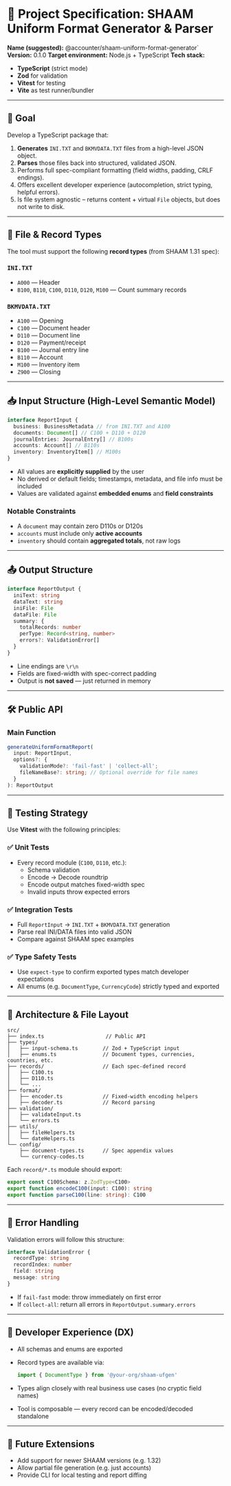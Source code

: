 # 📘 Project Specification: SHAAM Uniform Format Generator & Parser

**Name (suggested):** @accounter/shaam-uniform-format-generator` **Version:** 0.1.0 **Target
environment:** Node.js + TypeScript **Tech stack:**

- **TypeScript** (strict mode)
- **Zod** for validation
- **Vitest** for testing
- **Vite** as test runner/bundler

---

## 🧩 Goal

Develop a TypeScript package that:

1. **Generates** `INI.TXT` and `BKMVDATA.TXT` files from a high-level JSON object.
2. **Parses** those files back into structured, validated JSON.
3. Performs full spec-compliant formatting (field widths, padding, CRLF endings).
4. Offers excellent developer experience (autocompletion, strict typing, helpful errors).
5. Is file system agnostic – returns content + virtual `File` objects, but does not write to disk.

---

## 📁 File & Record Types

The tool must support the following **record types** (from SHAAM 1.31 spec):

### `INI.TXT`

- `A000` — Header
- `B100`, `B110`, `C100`, `D110`, `D120`, `M100` — Count summary records

### `BKMVDATA.TXT`

- `A100` — Opening
- `C100` — Document header
- `D110` — Document line
- `D120` — Payment/receipt
- `B100` — Journal entry line
- `B110` — Account
- `M100` — Inventory item
- `Z900` — Closing

---

## 📥 Input Structure (High-Level Semantic Model)

```ts
interface ReportInput {
  business: BusinessMetadata // from INI.TXT and A100
  documents: Document[] // C100 + D110 + D120
  journalEntries: JournalEntry[] // B100s
  accounts: Account[] // B110s
  inventory: InventoryItem[] // M100s
}
```

- All values are **explicitly supplied** by the user
- No derived or default fields; timestamps, metadata, and file info must be included
- Values are validated against **embedded enums** and **field constraints**

### Notable Constraints

- A `document` may contain zero D110s or D120s
- `accounts` must include only **active accounts**
- `inventory` should contain **aggregated totals**, not raw logs

---

## 📤 Output Structure

```ts
interface ReportOutput {
  iniText: string
  dataText: string
  iniFile: File
  dataFile: File
  summary: {
    totalRecords: number
    perType: Record<string, number>
    errors?: ValidationError[]
  }
}
```

- Line endings are `\r\n`
- Fields are fixed-width with spec-correct padding
- Output is **not saved** — just returned in memory

---

## 🛠️ Public API

### Main Function

```ts
generateUniformFormatReport(
  input: ReportInput,
  options?: {
    validationMode?: 'fail-fast' | 'collect-all';
    fileNameBase?: string; // Optional override for file names
  }
): ReportOutput
```

---

## 🧪 Testing Strategy

Use **Vitest** with the following principles:

### ✅ Unit Tests

- Every record module (`C100`, `D110`, etc.):
  - Schema validation
  - Encode → Decode roundtrip
  - Encode output matches fixed-width spec
  - Invalid inputs throw expected errors

### ✅ Integration Tests

- Full `ReportInput` → `INI.TXT` + `BKMVDATA.TXT` generation
- Parse real INI/DATA files into valid JSON
- Compare against SHAAM spec examples

### ✅ Type Safety Tests

- Use `expect-type` to confirm exported types match developer expectations
- All enums (e.g. `DocumentType`, `CurrencyCode`) strictly typed and exported

---

## 🧱 Architecture & File Layout

```
src/
├── index.ts                    // Public API
├── types/
│   ├── input-schema.ts        // Zod + TypeScript input
│   ├── enums.ts               // Document types, currencies, countries, etc.
├── records/                   // Each spec-defined record
│   ├── C100.ts
│   ├── D110.ts
│   └── ...
├── format/
│   ├── encoder.ts             // Fixed-width encoding helpers
│   ├── decoder.ts             // Record parsing
├── validation/
│   ├── validateInput.ts
│   └── errors.ts
├── utils/
│   ├── fileHelpers.ts
│   └── dateHelpers.ts
└── config/
    ├── document-types.ts      // Spec appendix values
    └── currency-codes.ts
```

Each `record/*.ts` module should export:

```ts
export const C100Schema: z.ZodType<C100>
export function encodeC100(input: C100): string
export function parseC100(line: string): C100
```

---

## 🔐 Error Handling

Validation errors will follow this structure:

```ts
interface ValidationError {
  recordType: string
  recordIndex: number
  field: string
  message: string
}
```

- If `fail-fast` mode: throw immediately on first error
- If `collect-all`: return all errors in `ReportOutput.summary.errors`

---

## 🧠 Developer Experience (DX)

- All schemas and enums are exported
- Record types are available via:

  ```ts
  import { DocumentType } from '@your-org/shaam-ufgen'
  ```

- Types align closely with real business use cases (no cryptic field names)
- Tool is composable — every record can be encoded/decoded standalone

---

## 🚧 Future Extensions

- Add support for newer SHAAM versions (e.g. 1.32)
- Allow partial file generation (e.g. just accounts)
- Provide CLI for local testing and report diffing
